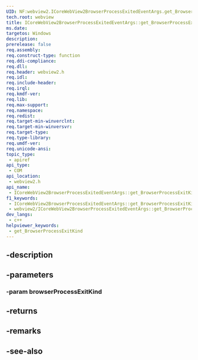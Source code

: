 ```yaml
---
UID: NF:webview2.ICoreWebView2BrowserProcessExitedEventArgs.get_BrowserProcessExitKind
tech.root: webview
title: ICoreWebView2BrowserProcessExitedEventArgs::get_BrowserProcessExitKind
ms.date: 
targetos: Windows
description: 
prerelease: false
req.assembly: 
req.construct-type: function
req.ddi-compliance: 
req.dll: 
req.header: webview2.h
req.idl: 
req.include-header: 
req.irql: 
req.kmdf-ver: 
req.lib: 
req.max-support: 
req.namespace: 
req.redist: 
req.target-min-winverclnt: 
req.target-min-winversvr: 
req.target-type: 
req.type-library: 
req.umdf-ver: 
req.unicode-ansi: 
topic_type:
 - apiref
api_type:
 - COM
api_location:
 - webview2.h
api_name:
 - ICoreWebView2BrowserProcessExitedEventArgs::get_BrowserProcessExitKind
f1_keywords:
 - ICoreWebView2BrowserProcessExitedEventArgs::get_BrowserProcessExitKind
 - webview2/ICoreWebView2BrowserProcessExitedEventArgs::get_BrowserProcessExitKind
dev_langs:
 - c++
helpviewer_keywords:
 - get_BrowserProcessExitKind
---
```


## -description

## -parameters

### -param browserProcessExitKind

## -returns

## -remarks

## -see-also


